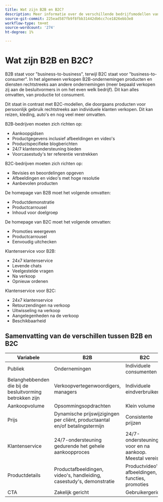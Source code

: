 ```yaml
---
title: Wat zijn B2B en B2C?
description: Meer informatie over de verschillende bedrijfsmodellen van de Handel.
source-git-commit: 225ead587fb9f8fbb31442db6cc7ce1826ebb3e8
workflow-type: tm+mt
source-wordcount: '274'
ht-degree: 1%

---
```



# Wat zijn B2B en B2C?

B2B staat voor &quot;business-to-business&quot;, terwijl B2C staat voor &quot;business-to-consumer&quot;. In het algemeen verkopen B2B-ondernemingen producten en diensten rechtstreeks aan andere ondernemingen (meer bepaald verkopen zij aan de besluitvormers in om het even welk bedrijf). Dit kan alles omvatten, van productie tot consument.

Dit staat in contrast met B2C-modellen, die doorgaans producten voor persoonlijk gebruik rechtstreeks aan individuele klanten verkopen. Dit kan reizen, kleding, auto&#39;s en nog veel meer omvatten.

B2B-bedrijven moeten zich richten op:

- Aankoopgidsen
- Productgegevens inclusief afbeeldingen en video&#39;s
- Productspecifieke blogberichten
- 24/7 klantenondersteuning bieden
- Voorcasestudy&#39;s ter referentie verstrekken

B2C-bedrijven moeten zich richten op:

- Revisies en beoordelingen opgeven
- Afbeeldingen en video&#39;s met hoge resolutie
- Aanbevolen producten

De homepage van B2B moet het volgende omvatten:

- Productdemonstratie
- Productcarrousel
- Inhoud voor doelgroep

De homepage van B2C moet het volgende omvatten:

- Promoties weergeven
- Productcarrousel
- Eenvoudig uitchecken

Klantenservice voor B2B:

- 24x7 klantenservice
- Levende chats
- Veelgestelde vragen
- Na verkoop
- Opnieuw ordenen

Klantenservice voor B2C:

- 24x7 klantenservice
- Retourzendingen na verkoop
- Uitwisseling na verkoop
- Aangelegenheden na de verkoop
- Beschikbaarheid

## Samenvatting van de verschillen tussen B2B en B2C

| Variabele | B2B | B2C |
|----------|-----|-----|
| Publiek | Ondernemingen | Individuele consumenten |
| Belanghebbenden die bij de besluitvorming betrokken zijn | Verkoopvertegenwoordigers, managers | Individuele eindverbruikers |
| Aankoopvolume | Opsommingsopdrachten | Klein volume |
| Prijs | Dynamische prijswijzigingen per cliënt, productaantal en/of betalingstermijn | Consistente prijzen |
| Klantenservice | 24/7-ondersteuning gedurende het gehele aankoopproces | 24/7-ondersteuning voor en na aankoop. Meestal vereist |
| Productdetails | Productafbeeldingen, video&#39;s, handleiding, casestudy&#39;s, demonstratie | Productvideo&#39;s, afbeeldingen, functies, promoties |
| CTA | Zakelijk gericht | Gebruikergericht |
